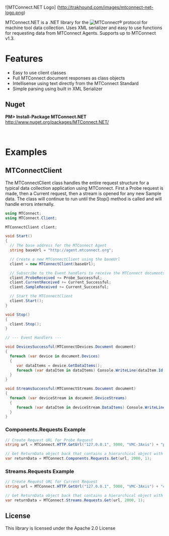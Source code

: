 ![MTConnect.NET Logo] (http://trakhound.com/images/mtconnect-net-logo.png)

MTConnect.NET is a .NET library for the ![MTConnect®](http://www.mtconnect.org) protocol for machine tool data collection. Uses XML serializer and easy to use functions for requesting data from MTConnect Agents. Supports up to MTConnect v1.3.

# Features
- Easy to use client classes
- Full MTConnect document responses as class objects
- Intellisense using text directly from the MTConnect Standard
- Simple parsing using built in XML Serializer

## Nuget
**PM> Install-Package MTConnect.NET**
<br>
http://www.nuget.org/packages/MTConnect.NET/

<br>

# Examples

## MTConnectClient
The MTConnectClient class handles the entire request structure for a typical data collection application using MTConnect. First a Probe request is made, then a Current request, then a stream is opened for any new Sample data. The class will continue to run until the Stop() method is called and will handle errors internally.

```c#
using MTConnect;
using MTConnect.Client;

MTConnectClient client;

void Start()
{
  // The base address for the MTConnect Agent
  string baseUrl = "http://agent.mtconnect.org";

  // Create a new MTConnectClient using the baseUrl
  client = new MTConnectClient(baseUrl);

  // Subscribe to the Event handlers to receive the MTConnect documents
  client.ProbeReceived += Probe_Successful;
  client.CurrentReceived += Current_Successful;
  client.SampleReceived += Current_Successful;

  // Start the MTConnectClient
  client.Start();
}

void Stop()
{
  client.Stop();
}

// --- Event Handlers ---

void DevicesSuccessful(MTConnectDevices.Document document)
{
  foreach (var device in document.Devices)
  {
     var dataItems = device.GetDataItems();
     foreach (var dataItem in dataItems) Console.WriteLine(dataItem.Id + " : " + dataItem.Name);
  }
}

void StreamsSuccessful(MTConnectStreams.Document document)
{
  foreach (var deviceStream in document.DeviceStreams)
  {
     foreach (var dataItem in deviceStream.DataItems) Console.WriteLine(dataItem.DataItemId + " = " + dataItem.CDATA);
  }
}

```

### Components.Requests Example

```c#
// Create Request URL for Probe Request
string url = MTConnect.HTTP.GetUrl("127.0.0.1", 5000, "VMC-3Axis") + "probe";

// Get ReturnData object back that contains a hierarchical object with the retrieved Current data 
var returnData = MTConnect.Components.Requests.Get(url, 2000, 1);
```

### Streams.Requests Example

```c#
// Create Request URL for Current Request
string url = MTConnect.HTTP.GetUrl("127.0.0.1", 5000, "VMC-3Axis") + "current";

// Get ReturnData object back that contains a hierarchical object with the retrieved Probe data 
var returnData = MTConnect.Streams.Requests.Get(url, 2000, 1);
```

## License
This library is licensed under the Apache 2.0 License
